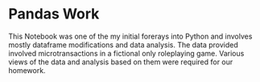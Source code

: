 # Pandas Work

This Notebook was one of the my initial forerays into Python and involves mostly dataframe modifications and data analysis. The data provided involved microtransactions in a fictional only roleplaying game. Various views of the data and analysis based on them were required for our homework. 

